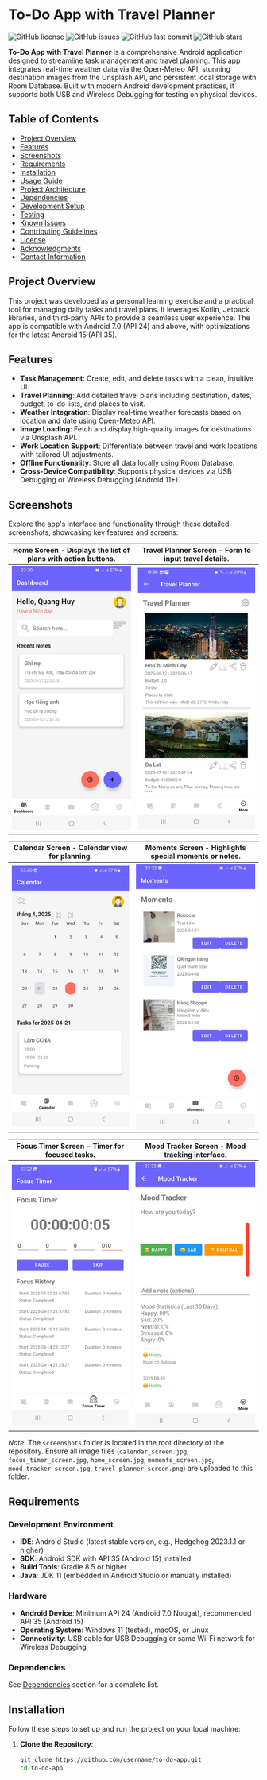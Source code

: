 # To-Do App with Travel Planner

![GitHub license](https://img.shields.io/badge/license-MIT-blue.svg)
![GitHub issues](https://img.shields.io/github/issues/username/to-do-app.svg)
![GitHub last commit](https://img.shields.io/github/last-commit/username/to-do-app.svg)
![GitHub stars](https://img.shields.io/github/stars/username/to-do-app.svg)

**To-Do App with Travel Planner** is a comprehensive Android application designed to streamline task management and travel planning. This app integrates real-time weather data via the Open-Meteo API, stunning destination images from the Unsplash API, and persistent local storage with Room Database. Built with modern Android development practices, it supports both USB and Wireless Debugging for testing on physical devices.

## Table of Contents
- [Project Overview](#project-overview)
- [Features](#features)
- [Screenshots](#screenshots)
- [Requirements](#requirements)
- [Installation](#installation)
- [Usage Guide](#usage-guide)
- [Project Architecture](#project-architecture)
- [Dependencies](#dependencies)
- [Development Setup](#development-setup)
- [Testing](#testing)
- [Known Issues](#known-issues)
- [Contributing Guidelines](#contributing-guidelines)
- [License](#license)
- [Acknowledgments](#acknowledgments)
- [Contact Information](#contact-information)

## Project Overview
This project was developed as a personal learning exercise and a practical tool for managing daily tasks and travel plans. It leverages Kotlin, Jetpack libraries, and third-party APIs to provide a seamless user experience. The app is compatible with Android 7.0 (API 24) and above, with optimizations for the latest Android 15 (API 35).

## Features
- **Task Management**: Create, edit, and delete tasks with a clean, intuitive UI.
- **Travel Planning**: Add detailed travel plans including destination, dates, budget, to-do lists, and places to visit.
- **Weather Integration**: Display real-time weather forecasts based on location and date using Open-Meteo API.
- **Image Loading**: Fetch and display high-quality images for destinations via Unsplash API.
- **Work Location Support**: Differentiate between travel and work locations with tailored UI adjustments.
- **Offline Functionality**: Store all data locally using Room Database.
- **Cross-Device Compatibility**: Supports physical devices via USB Debugging or Wireless Debugging (Android 11+).

## Screenshots
Explore the app's interface and functionality through these detailed screenshots, showcasing key features and screens:

| **Home Screen** - Displays the list of plans with action buttons. | **Travel Planner Screen** - Form to input travel details. |
|------------------------------------------|-------------------------------|
| ![Home Screen](screenshots/home_screen.jpg) | ![Travel Planner Screen](screenshots/travel_planner_screen.jpg) |

| **Calendar Screen** - Calendar view for planning. | **Moments Screen** - Highlights special moments or notes. |
|---------------------------------------|---------------------------------|
| ![Calendar Screen](screenshots/calendar_screen.jpg) | ![Moments Screen](screenshots/moments_screen.jpg) |

| **Focus Timer Screen** - Timer for focused tasks. | **Mood Tracker Screen** - Mood tracking interface. |
|---------------------------------------|----------------------------------|
| ![Focus Timer Screen](screenshots/focus_timer_screen.jpg) | ![Mood Tracker Screen](screenshots/mood_tracker_screen.jpg) |

*Note*: The `screenshots` folder is located in the root directory of the repository. Ensure all image files (`calendar_screen.jpg`, `focus_timer_screen.jpg`, `home_screen.jpg`, `moments_screen.jpg`, `mood_tracker_screen.jpg`, `travel_planner_screen.png`) are uploaded to this folder.

## Requirements
### Development Environment
- **IDE**: Android Studio (latest stable version, e.g., Hedgehog 2023.1.1 or higher)
- **SDK**: Android SDK with API 35 (Android 15) installed
- **Build Tools**: Gradle 8.5 or higher
- **Java**: JDK 11 (embedded in Android Studio or manually installed)

### Hardware
- **Android Device**: Minimum API 24 (Android 7.0 Nougat), recommended API 35 (Android 15)
- **Operating System**: Windows 11 (tested), macOS, or Linux
- **Connectivity**: USB cable for USB Debugging or same Wi-Fi network for Wireless Debugging

### Dependencies
See [Dependencies](#dependencies) section for a complete list.

## Installation
Follow these steps to set up and run the project on your local machine:

1. **Clone the Repository**:
   ```bash
   git clone https://github.com/username/to-do-app.git
   cd to-do-app
